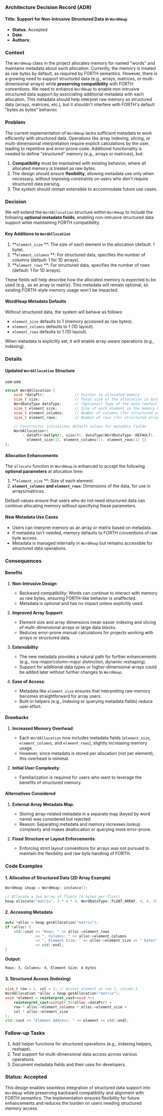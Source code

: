### Architecture Decision Record (ADR)

#### **Title:** Support for Non-Intrusive Structured Data in `WordHeap`
- **Status**: Accepted
- **Date**:
- **Authors**:

### **Context**
The `WordHeap` class in the project allocates memory for named "words" and maintains metadata about each allocation. Currently, the memory is treated as raw bytes by default, as required by FORTH semantics. However, there is a growing need to support structured data (e.g., arrays, matrices, or multi-dimensional arrays) while **preserving compatibility** with FORTH conventions.
We need to enhance `WordHeap` to enable non-intrusive structured data support by associating additional metadata with each allocation. This metadata should help interpret raw memory as structured data (arrays, matrices, etc.), but it shouldn't interfere with FORTH's default "bytes as bytes" behavior.
### **Problem**
The current implementation of `WordHeap` lacks sufficient metadata to work efficiently with structured data. Operations like array indexing, slicing, or multi-dimensional interpretation require explicit calculations by the user, leading to repetitive and error-prone code. Additional functionality is needed to define "structured" memory (e.g., arrays or matrices), but:
1. **Compatibility** must be maintained with existing behavior, where all allocated memory is treated as raw bytes.
2. The design should ensure **flexibility**, allowing metadata use only when necessary, without imposing constraints on users who don't require structured data parsing.
3. The system should remain extensible to accommodate future use cases.

### **Decision**
We will extend the `WordAllocation` structure within `WordHeap` to include the following **optional metadata fields**, enabling non-intrusive structured data support while maintaining FORTH compatibility.
#### **Key Additions to `WordAllocation`**
1. **`element_size` **: The size of each element in the allocation (default: 1 byte).
2. **`element_columns` **: For structured data, specifies the number of columns (default: 1 for 1D arrays).
3. **`element_rows` **: For structured data, specifies the number of rows (default: 1 for 1D arrays).

These fields will help describe how the allocated memory is expected to be used (e.g., as an array or matrix). This metadata will remain optional, so existing FORTH-style memory usage won't be impacted.
#### **WordHeap Metadata Defaults**
Without structured data, the system will behave as follows:
- `element_size` defaults to 1 (memory accessed as raw bytes).
- `element_columns` defaults to 1 (1D layout).
- `element_rows` defaults to 1 (1D layout).

When metadata is explicitly set, it will enable array-aware operations (e.g., indexing).
### **Details**
#### Updated `WordAllocation` Structure
use
use
``` cpp
struct WordAllocation {
    void *dataPtr;              // Pointer to allocated memory
    size_t size;                // Total size of the allocation in bytes
    WordDataType dataType;      // (Optional) Type of the data (default: raw bytes)
    size_t element_size;        // Size of each element in the memory block (for arrays)
    size_t element_columns;     // Number of columns (for structured arrays)
    size_t element_rows;        // Number of rows (for structured arrays)

    // Constructor initializes default values for metadata fields
    WordAllocation() 
        : dataPtr(nullptr), size(0), dataType(WordDataType::DEFAULT),
          element_size(1), element_columns(1), element_rows(1) {}
};
```
#### Allocation Enhancements
The `allocate` function in `WordHeap` is enhanced to accept the following **optional parameters** at allocation time:
1. **`element_size` **: Size of each element.
2. **`element_columns` and `element_rows`**: Dimensions of the data, for use in arrays/matrices.

Default values ensure that users who do not need structured data can continue allocating memory without specifying these parameters.
#### New Metadata Use Cases
- Users can interpret memory as an array or matrix based on metadata.
- If metadata isn't needed, memory defaults to FORTH conventions of raw byte access.
- Metadata is managed internally in `WordHeap` but remains accessible for structured data operations.

### **Consequences**
#### Benefits
1. **Non-Intrusive Design**:
    - Backward compatibility: Words can continue to interact with memory as raw bytes, ensuring FORTH-like behavior is unaffected.
    - Metadata is optional and has no impact unless explicitly used.

2. **Improved Array Support**:
    - Element size and array dimensions mean easier indexing and slicing of multi-dimensional arrays or large data blocks.
    - Reduces error-prone manual calculations for projects working with arrays or structured data.

3. **Extensibility**:
    - The new metadata provides a natural path for further enhancements (e.g., row-major/column-major distinction, dynamic reshaping).
    - Support for additional data types or higher-dimensional arrays could be added later without further changes to `WordHeap`.

4. **Ease of Access**:
    - Metadata like `element_size` ensures that interpreting raw memory becomes straightforward for array users.
    - Built-in helpers (e.g., indexing or querying metadata fields) reduce user effort.

#### Drawbacks
1. **Increased Memory Overhead**:
    - Each `WordAllocation` now includes metadata fields (`element_size`, `element_columns`, and `element_rows`), slightly increasing memory usage.
    - However, since metadata is stored per allocation (not per element), this overhead is minimal.

2. **Initial User Complexity**:
    - Familiarization is required for users who want to leverage the benefits of structured memory.

#### Alternatives Considered
1. **External Array Metadata Map**:
    - Storing array-related metadata in a separate map (keyed by word name) was considered but rejected.
    - Reason: Separating metadata and memory increases lookup complexity and makes deallocation or querying more error-prone.

2. **Fixed Structure or Layout Enforcements**:
    - Enforcing strict layout conventions for arrays was not pursued to maintain the flexibility and raw byte handling of FORTH.

### **Code Examples**
#### 1. Allocation of Structured Data (2D Array Example)
``` cpp
WordHeap &heap = WordHeap::instance();

// Allocate a 3x4 array of floats (4 bytes per float)
heap.allocate("matrix", 3 * 4 * 4, WordDataType::FLOAT_ARRAY, 4, 4, 3);
```
#### 2. Accessing Metadata
``` cpp
auto *alloc = heap.getAllocation("matrix");
if (alloc) {
    std::cout << "Rows: " << alloc->element_rows 
              << ", Columns: " << alloc->element_columns
              << ", Element Size: " << alloc->element_size << " bytes" 
              << std::endl;
}
```
**Output:**
``` 
Rows: 3, Columns: 4, Element Size: 4 bytes
```
#### 3. Structured Access (Indexing)
``` cpp
size_t row = 1, col = 2; // Access element at row 1, column 2
WordAllocation *alloc = heap.getAllocation("matrix");
void *element = reinterpret_cast<void *>(
    reinterpret_cast<uintptr_t>(alloc->dataPtr) +
    row * alloc->element_columns * alloc->element_size +
    col * alloc->element_size
);
std::cout << "Element Address: " << element << std::endl;
```
### **Follow-up Tasks**
1. Add helper functions for structured operations (e.g., indexing helpers, reshape).
2. Test support for multi-dimensional data access across various operations.
3. Document metadata fields and their uses for developers.

### **Status: Accepted**
This design enables seamless integration of structured data support into `WordHeap` while preserving backward compatibility and alignment with FORTH semantics. The implementation ensures flexibility for future enhancements and reduces the burden on users needing structured memory access.
